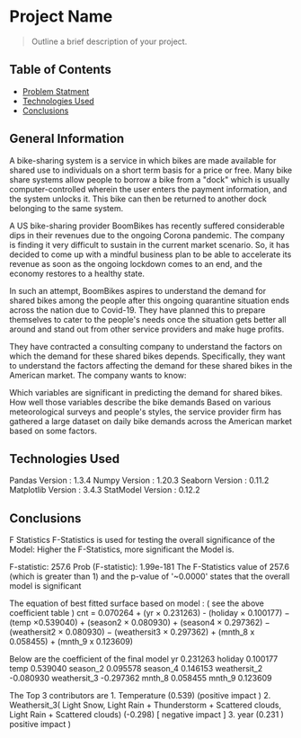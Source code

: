 # Project Name
> Outline a brief description of your project.


## Table of Contents
* [Problem Statment ](#problem-statment)
* [Technologies Used](#technologies-used)
* [Conclusions](#conclusions)

<!-- You can include any other section that is pertinent to your problem -->

## General Information
A bike-sharing system is a service in which bikes are made available for shared use to individuals on a short term basis for a price or free. Many bike share systems allow people to borrow a bike from a "dock" which is usually computer-controlled wherein the user enters the payment information, and the system unlocks it. This bike can then be returned to another dock belonging to the same system.


A US bike-sharing provider BoomBikes has recently suffered considerable dips in their revenues due to the ongoing Corona pandemic. The company is finding it very difficult to sustain in the current market scenario. So, it has decided to come up with a mindful business plan to be able to accelerate its revenue as soon as the ongoing lockdown comes to an end, and the economy restores to a healthy state. 


In such an attempt, BoomBikes aspires to understand the demand for shared bikes among the people after this ongoing quarantine situation ends across the nation due to Covid-19. They have planned this to prepare themselves to cater to the people's needs once the situation gets better all around and stand out from other service providers and make huge profits.


They have contracted a consulting company to understand the factors on which the demand for these shared bikes depends. Specifically, they want to understand the factors affecting the demand for these shared bikes in the American market. The company wants to know:

Which variables are significant in predicting the demand for shared bikes.
How well those variables describe the bike demands
Based on various meteorological surveys and people's styles, the service provider firm has gathered a large dataset on daily bike demands across the American market based on some factors. 




## Technologies Used
Pandas Version : 1.3.4
Numpy  Version : 1.20.3
Seaborn Version : 0.11.2
Matplotlib Version : 3.4.3
StatModel Version : 0.12.2


<!-- You don't have to answer all the questions - just the ones relevant to your project. -->

## Conclusions
F Statistics F-Statistics is used for testing the overall significance of the Model: Higher the F-Statistics, more significant the Model is.

F-statistic: 257.6 Prob (F-statistic): 1.99e-181 The F-Statistics value of 257.6 (which is greater than 1) and the p-value of '~0.0000' states that the overall model is significant

The equation of best fitted surface based on model : ( see the above coefficient table ) cnt = 0.070264 + (yr × 0.231263) - (holiday × 0.100177) − (temp ×0.539040) + (season2 × 0.080930) + (season4 × 0.297362) − (weathersit2 × 0.080930) − (weathersit3 × 0.297362) + (mnth_8 x 0.058455) + (mnth_9 x 0.123609)

Below are the coefficient of the final model
yr              0.231263
holiday         0.100177
temp            0.539040
season_2        0.095578
season_4        0.146153
weathersit_2    -0.080930
weathersit_3    -0.297362
mnth_8          0.058455
mnth_9          0.123609

The Top 3 contributors are 
        1. Temperature (0.539) (positive impact )
        2. Weathersit_3( Light Snow, Light Rain + Thunderstorm + Scattered clouds, Light Rain + Scattered clouds)  (-0.298) [ negative impact ] 
        3. year (0.231 ) positive impact )


<!-- You don't have to answer all the questions - just the ones relevant to your project. -->

